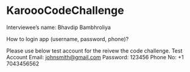 # KaroooCodeChallenge


Interviewee’s name:  Bhavdip Bambhroliya

How to login app (username, password, phone)?

Please use below test account for the reivew the code challenge.
Test Account
Email: johnsmith@gmail.com
Password: 123456
Phone No: +1 7043456562




